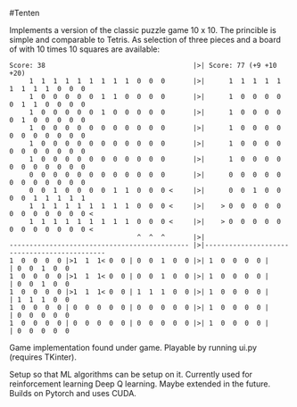 #Tenten

Implements a version of the classic puzzle game 10 x 10.
The princible is simple and comparable to Tetris. 
As selection of three pieces and a board of with 10 times 10 squares are available:

```
Score: 38                                     |>| Score: 77 (+9 +10 +20)
     1  1  1  1  1  1  1  1  1  0  0  0       |>|      1  1  1  1  1  1  1  1  1  0  0  0 
     1  0  0  0  0  0  1  1  0  0  0  0       |>|      1  0  0  0  0  0  1  1  0  0  0  0   
     1  0  0  0  0  0  1  0  0  0  0  0       |>|      1  0  0  0  0  0  1  0  0  0  0  0 
     1  0  0  0  0  0  0  0  0  0  0  0       |>|      1  0  0  0  0  0  0  0  0  0  0  0
     1  0  0  0  0  0  0  0  0  0  0  0       |>|      1  0  0  0  0  0  0  0  0  0  0  0 
     1  0  0  0  0  0  0  0  0  0  0  0       |>|      1  0  0  0  0  0  0  0  0  0  0  0 
     0  0  0  0  0  0  0  0  0  0  0  0       |>|      0  0  0  0  0  0  0  0  0  0  0  0
     0  0  1  0  0  0  0  1  1  0  0  0 <     |>|      0  0  1  0  0  0  0  1  1  1  1  1  
     1  1  1  1  1  1  1  1  1  0  0  0 <     |>|    > 0  0  0  0  0  0  0  0  0  0  0  0 <
     1  1  1  1  1  1  1  1  1  0  0  0 <     |>|    > 0  0  0  0  0  0  0  0  0  0  0  0 <
                                ^  ^  ^       |>|
--------------------------------------------- |>|---------------------------------------------
1  0  0  0  0 |>1  1  1< 0  0 | 0  0  1  0  0 |>| 1  0  0  0  0 |               | 0  0  1  0  0  
1  0  0  0  0 |>1  1  1< 0  0 | 0  0  1  0  0 |>| 1  0  0  0  0 |               | 0  0  1  0  0  
1  0  0  0  0 |>1  1  1< 0  0 | 1  1  1  0  0 |>| 1  0  0  0  0 |               | 1  1  1  0  0  
1  0  0  0  0 | 0  0  0  0  0 | 0  0  0  0  0 |>| 1  0  0  0  0 |               | 0  0  0  0  0  
1  0  0  0  0 | 0  0  0  0  0 | 0  0  0  0  0 |>| 1  0  0  0  0 |               | 0  0  0  0  0  
```

Game implementation found under game. Playable by running ui.py (requires TKinter).

Setup so that ML algorithms can be setup on it.
Currently used for reinforcement learning Deep Q learning. Maybe extended in the future.
Builds on Pytorch and uses CUDA.